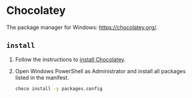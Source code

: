 # Chocolatey

The package manager for Windows: <https://chocolatey.org/>.

## `install`

1. Follow the instructions to [install Chocolatey](https://chocolatey.org/install).

1. Open Windows PowerShell as Administrator and install all packages listed in the manifest.

   ```sh
   choco install -y packages.config
   ```
